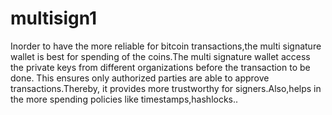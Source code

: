 # multisign1

Inorder to have the more reliable for bitcoin transactions,the multi signature wallet is best for spending of the coins.The multi signature wallet access the private keys from different organizations before the transaction to be done. This ensures only authorized parties are able to approve transactions.Thereby, it provides more trustworthy for signers.Also,helps in the more spending policies like timestamps,hashlocks.. 
